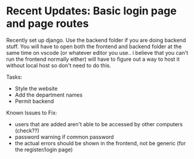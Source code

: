 # Recent Updates: Basic login page and page routes

Recently set up django. Use the backend folder if you are doing backend stuff. You will have to open both the frontend and backend folder at the same time on vscode (or whatever editor you use.. i believe that you can't run the frontend normally either) will have to figure out a way to host it without local host so don't need to do this.

Tasks:
- Style the website
- Add the department names
- Permit backend

Known Issues to Fix: 
- users that are added aren't able to be accessed by other computers (check??)
- password warning if common password
- the actual errors should be shown in the frontend, not be generic (for the register/login page) 

